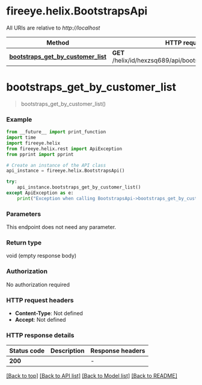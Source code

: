 # fireeye.helix.BootstrapsApi

All URIs are relative to *http://localhost*

Method | HTTP request | Description
------------- | ------------- | -------------
[**bootstraps_get_by_customer_list**](BootstrapsApi.md#bootstraps_get_by_customer_list) | **GET** /helix/id/hexzsq689/api/bootstraps/getByCustomer | 


# **bootstraps_get_by_customer_list**
> bootstraps_get_by_customer_list()



### Example

```python
from __future__ import print_function
import time
import fireeye.helix
from fireeye.helix.rest import ApiException
from pprint import pprint

# Create an instance of the API class
api_instance = fireeye.helix.BootstrapsApi()

try:
    api_instance.bootstraps_get_by_customer_list()
except ApiException as e:
    print("Exception when calling BootstrapsApi->bootstraps_get_by_customer_list: %s\n" % e)
```

### Parameters
This endpoint does not need any parameter.

### Return type

void (empty response body)

### Authorization

No authorization required

### HTTP request headers

 - **Content-Type**: Not defined
 - **Accept**: Not defined

### HTTP response details
| Status code | Description | Response headers |
|-------------|-------------|------------------|
**200** |  |  -  |

[[Back to top]](#) [[Back to API list]](../README.md#documentation-for-api-endpoints) [[Back to Model list]](../README.md#documentation-for-models) [[Back to README]](../README.md)


